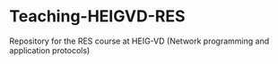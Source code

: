 Teaching-HEIGVD-RES
===================

Repository for the RES course at HEIG-VD (Network programming and application protocols)
